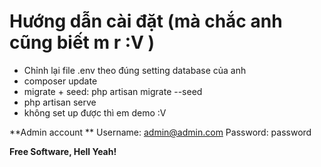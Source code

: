 # Hướng dẫn cài đặt (mà chắc anh cũng biết m r :V )

- Chỉnh lại file .env theo đúng setting database của anh
- composer update
- migrate + seed: php artisan migrate --seed
- php artisan serve
- không set up được thì em demo  :V 
 
**Admin account **
Username: admin@admin.com
Password: password

**Free Software, Hell Yeah!**
